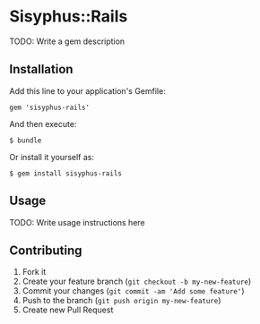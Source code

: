 # Sisyphus::Rails

TODO: Write a gem description

## Installation

Add this line to your application's Gemfile:

    gem 'sisyphus-rails'

And then execute:

    $ bundle

Or install it yourself as:

    $ gem install sisyphus-rails

## Usage

TODO: Write usage instructions here

## Contributing

1. Fork it
2. Create your feature branch (`git checkout -b my-new-feature`)
3. Commit your changes (`git commit -am 'Add some feature'`)
4. Push to the branch (`git push origin my-new-feature`)
5. Create new Pull Request
